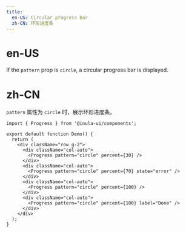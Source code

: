 ```yaml
---
title:
  en-US: Circular progress bar
  zh-CN: 环形进度条
---
```


# en-US

If the `pattern` prop is `circle`, a circular progress bar is displayed.

# zh-CN

`pattern` 属性为 `circle` 时，展示环形进度条。

```tsx
import { Progress } from '@inula-ui/components';

export default function Demo() {
  return (
    <div className="row g-2">
      <div className="col-auto">
        <Progress pattern="circle" percent={30} />
      </div>
      <div className="col-auto">
        <Progress pattern="circle" percent={70} state="error" />
      </div>
      <div className="col-auto">
        <Progress pattern="circle" percent={100} />
      </div>
      <div className="col-auto">
        <Progress pattern="circle" percent={100} label="Done" />
      </div>
    </div>
  );
}
```
